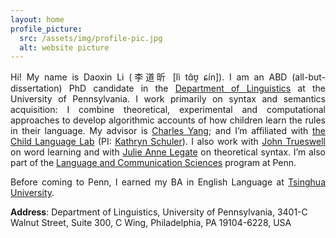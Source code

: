 ```yaml
---
layout: home
profile_picture:
  src: /assets/img/profile-pic.jpg
  alt: website picture
---
```



<p style='text-align: justify;'>
  Hi! My name is Daoxin Li (李道昕 [lì tɑ̂ʊ̯ ɕín]). I am an ABD (all-but-dissertation) PhD candidate in the <a href="https://www.ling.upenn.edu">Department of Linguistics</a> at the University of Pennsylvania. I work primarily on syntax and semantics acquisition: I combine theoretical, experimental and computational approaches to develop algorithmic accounts of how children learn the rules in their language. My advisor is <a href="https://www.ling.upenn.edu/~ycharles/">Charles Yang</a>; and I’m affiliated with <a href="https://www.childlanglab.com/">the Child Language Lab</a> (PI: <a href="https://kathrynschuler.com">Kathryn Schuler</a>). I also work with <a href="https://web.sas.upenn.edu/trueswell-lab/people/trueswell/">John Trueswell</a> on word learning and with <a href="https://www.ling.upenn.edu/~jlegate/">Julie Anne Legate</a> on theoretical syntax. I’m also part of the <a href="https://web.sas.upenn.edu/lcs/">Language and Communication Sciences</a> program at Penn.
</p>

<p style='text-align: justify;'>
  Before coming to Penn, I earned my BA in English Language at <a href="https://www.tsinghua.edu.cn/en/index.htm">Tsinghua University</a>.
</p>

**Address**: Department of Linguistics, University of Pennsylvania, 3401-C Walnut Street, Suite 300, C Wing, Philadelphia, PA 19104-6228, USA
